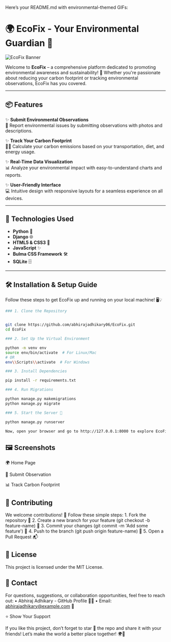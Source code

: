 Here’s your README.md with environmental-themed GIFs:

# 🌍 EcoFix - Your Environmental Guardian 🌿

![EcoFix Banner](https://media.giphy.com/media/xT1XGzRKOfx7QmDGiA/giphy.gif)

Welcome to **EcoFix** – a comprehensive platform dedicated to promoting environmental awareness and sustainability! 🚀 Whether you're passionate about reducing your carbon footprint or tracking environmental observations, EcoFix has you covered.

---

## 📦 Features

✨ **Submit Environmental Observations**  
📸 Report environmental issues by submitting observations with photos and descriptions.

✨ **Track Your Carbon Footprint**  
🚗🌱 Calculate your carbon emissions based on your transportation, diet, and energy usage.

✨ **Real-Time Data Visualization**  
📊 Analyze your environmental impact with easy-to-understand charts and reports.

✨ **User-Friendly Interface**  
💻 Intuitive design with responsive layouts for a seamless experience on all devices.

---

## 🚀 Technologies Used

- **Python** 🐍  
- **Django** 🌐  
- **HTML5 & CSS3** 🎨  
- **JavaScript** ✨  
- **Bulma CSS Framework** 🛠️  
- **SQLite** 🗄️  

---

## 🛠️ Installation & Setup Guide

Follow these steps to get EcoFix up and running on your local machine! 🖥️💡

```bash
### 1. Clone the Repository


git clone https://github.com/abhirajadhikary06/EcoFix.git
cd EcoFix

### 2. Set Up the Virtual Environment

python -m venv env
source env/bin/activate  # For Linux/Mac
# OR
env\\Scripts\\activate  # For Windows

### 3. Install Dependencies

pip install -r requirements.txt

### 4. Run Migrations

python manage.py makemigrations
python manage.py migrate

### 5. Start the Server 🚀

python manage.py runserver

Now, open your browser and go to http://127.0.0.1:8000 to explore EcoFix! 🌿

```


## 🖼️ Screenshots

🌍 Home Page

📸 Submit Observation

📊 Track Carbon Footprint

## 🤝 Contributing

We welcome contributions! 👐 Follow these simple steps:
	1.	Fork the repository 🍴
	2.	Create a new branch for your feature (git checkout -b feature-name) 🌱
	3.	Commit your changes (git commit -m 'Add some feature') 💾
	4.	Push to the branch (git push origin feature-name) 🚀
	5.	Open a Pull Request 📬

## 📜 License

This project is licensed under the MIT License.

## 💬 Contact

For questions, suggestions, or collaboration opportunities, feel free to reach out:
	•	Abhiraj Adhikary - GitHub Profile 👨‍💻
	•	Email: abhirajadhikary@example.com 📧

⭐ Show Your Support

If you like this project, don’t forget to star 🌟 the repo and share it with your friends! Let’s make the world a better place together! 🌍💚
